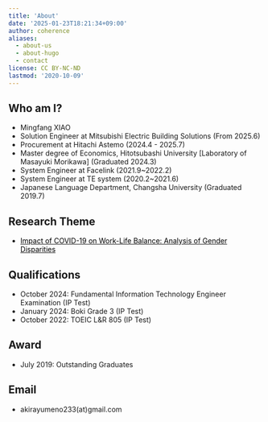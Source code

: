 ```yaml
---
title: 'About'
date: '2025-01-23T18:21:34+09:00'
author: coherence
aliases:
  - about-us
  - about-hugo
  - contact
license: CC BY-NC-ND
lastmod: '2020-10-09'
---
```

## Who am I?
- Mingfang XIAO
- Solution Engineer at Mitsubishi Electric Building Solutions (From 2025.6)
- Procurement at Hitachi Astemo (2024.4 - 2025.7)
- Master degree of Economics, Hitotsubashi University [Laboratory of Masayuki Morikawa] (Graduated 2024.3)
- System Engineer at Facelink (2021.9~2022.2)
- System Engineer at TE system (2020.2~2021.6)
- Japanese Language Department, Changsha University (Graduated 2019.7)

## Research Theme

- [<mark style="background-color: transparent;">Impact of COVID-19 on Work-Life Balance: Analysis of Gender Disparities</mark>](https://ssjda.iss.u-tokyo.ac.jp/Direct/resultsearch.php?eid=1427)

## Qualifications

- October 2024: Fundamental Information Technology Engineer Examination (IP Test)
- January 2024: Boki Grade 3 (IP Test) 
- October 2022: TOEIC L&R 805 (IP Test)

## Award

- July 2019: Outstanding Graduates

## Email

- akirayumeno233(at)gmail.com
